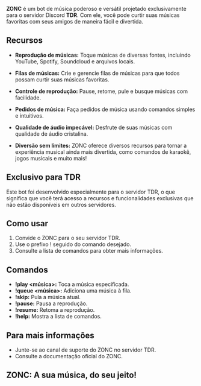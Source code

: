 **ZONC** é um bot de música poderoso e versátil projetado exclusivamente para o servidor Discord **TDR**. Com ele, você pode curtir suas músicas favoritas com seus amigos de maneira fácil e divertida.

## Recursos

- **Reprodução de músicas:** Toque músicas de diversas fontes, incluindo YouTube, Spotify, Soundcloud e arquivos locais.

- **Filas de músicas:** Crie e gerencie filas de músicas para que todos possam curtir suas músicas favoritas.

- **Controle de reprodução:** Pause, retome, pule e busque músicas com facilidade.

- **Pedidos de música:** Faça pedidos de música usando comandos simples e intuitivos.

- **Qualidade de áudio impecável:** Desfrute de suas músicas com qualidade de áudio cristalina.

- **Diversão sem limites:** ZONC oferece diversos recursos para tornar a experiência musical ainda mais divertida, como comandos de karaokê, jogos musicais e muito mais!

## Exclusivo para TDR

Este bot foi desenvolvido especialmente para o servidor TDR, o que significa que você terá acesso a recursos e funcionalidades exclusivas que não estão disponíveis em outros servidores.

## Como usar

1. Convide o ZONC para o seu servidor TDR.
2. Use o prefixo ! seguido do comando desejado.
3. Consulte a lista de comandos para obter mais informações.

## Comandos

- **!play <música>:** Toca a música especificada.
- **!queue <música>:** Adiciona uma música à fila.
- **!skip:** Pula a música atual.
- **!pause:** Pausa a reprodução.
- **!resume:** Retoma a reprodução.
- **!help:** Mostra a lista de comandos.

## Para mais informações

- Junte-se ao canal de suporte do ZONC no servidor TDR.
- Consulte a documentação oficial do ZONC.

## ZONC: A sua música, do seu jeito!